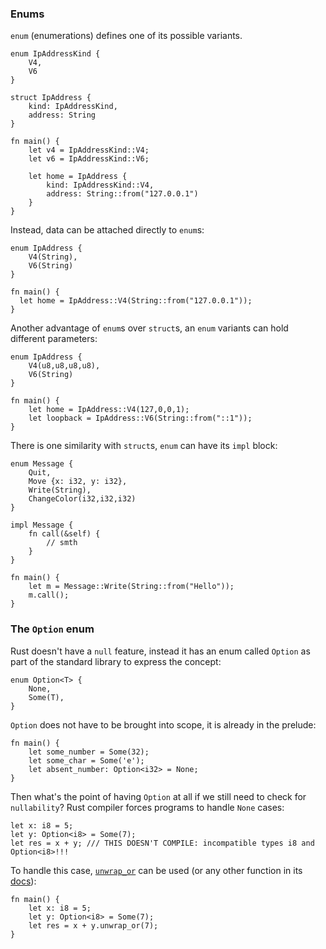### Enums
`enum` (enumerations) defines one of its possible variants.
```
enum IpAddressKind {
    V4,
    V6
}

struct IpAddress {
    kind: IpAddressKind,
    address: String
}

fn main() {
    let v4 = IpAddressKind::V4;
    let v6 = IpAddressKind::V6;
    
    let home = IpAddress {
        kind: IpAddressKind::V4,
        address: String::from("127.0.0.1")
    }
}
```

Instead, data can be attached directly to `enum`s:
```
enum IpAddress {
    V4(String),
    V6(String)
}

fn main() {
  let home = IpAddress::V4(String::from("127.0.0.1"));
}
```

Another advantage of `enum`s over `struct`s, an `enum` variants can hold different parameters:
```
enum IpAddress {
    V4(u8,u8,u8,u8),
    V6(String)
}

fn main() {
    let home = IpAddress::V4(127,0,0,1);
    let loopback = IpAddress::V6(String::from("::1"));
}
```
There is one similarity with `struct`s, `enum` can have its `impl` block:
```
enum Message {
    Quit,
    Move {x: i32, y: i32},
    Write(String),
    ChangeColor(i32,i32,i32)
}

impl Message {
    fn call(&self) {
        // smth
    }
}

fn main() {
    let m = Message::Write(String::from("Hello"));
    m.call();
}
```

### The `Option` enum
Rust doesn't have a `null` feature, instead it has an enum called `Option` as part of the standard library to express the concept:
```
enum Option<T> {
    None, 
    Some(T),
}
```
`Option` does not have to be brought into scope, it is already in the prelude:
```
fn main() {
    let some_number = Some(32);
    let some_char = Some('e');
    let absent_number: Option<i32> = None;
}
```
Then what's the point of having `Option` at all if we still need to check for `nullability`? Rust compiler forces programs to handle `None` cases:
```
let x: i8 = 5;
let y: Option<i8> = Some(7);
let res = x + y; /// THIS DOESN'T COMPILE: incompatible types i8 and Option<i8>!!!
```
To handle this case, [`unwrap_or`](https://doc.rust-lang.org/std/option/enum.Option.html#method.unwrap_or) can be used (or any other function in its [docs](https://doc.rust-lang.org/std/option/enum.Option.html)):
```
fn main() {
    let x: i8 = 5;
    let y: Option<i8> = Some(7);
    let res = x + y.unwrap_or(7);
}
```
